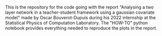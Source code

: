 This is the repository for the code going with the report "Analysing a two layer network in a teacher-student framework using a gaussian covariate model" made by Oscar Bouverot-Dupuis during his 2022 internship at the Statistical Physics of Computation Laboratory.
The "HOW-TO" python notebook provides everything needed to reproduce the plots in the report. 
